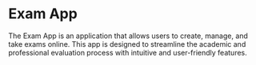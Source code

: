 # Exam App

The Exam App is an application that allows users to create, manage, and take exams online. This app is designed to streamline the academic and professional evaluation process with intuitive and user-friendly features.
